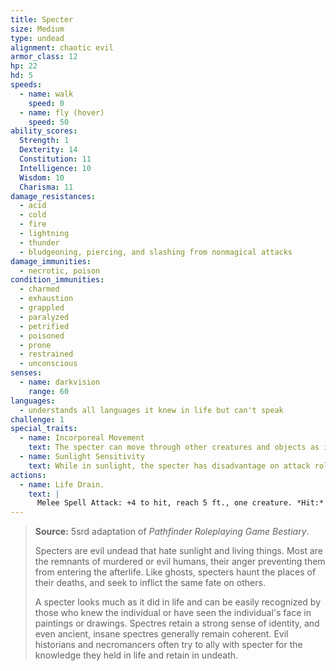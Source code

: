 ```yaml
---
title: Specter
size: Medium
type: undead
alignment: chaotic evil
armor_class: 12
hp: 22
hd: 5
speeds:
  - name: walk
    speed: 0
  - name: fly (hover)
    speed: 50
ability_scores:
  Strength: 1
  Dexterity: 14
  Constitution: 11
  Intelligence: 10
  Wisdom: 10
  Charisma: 11
damage_resistances:
  - acid
  - cold
  - fire
  - lightning
  - thunder
  - bludgeoning, piercing, and slashing from nonmagical attacks
damage_immunities:
  - necrotic, poison
condition_immunities:
  - charmed
  - exhaustion
  - grappled
  - paralyzed
  - petrified
  - poisoned
  - prone
  - restrained
  - unconscious
senses:
  - name: darkvision
    range: 60
languages:
  - understands all languages it knew in life but can't speak
challenge: 1
special_traits:
  - name: Incorporeal Movement
    text: The specter can move through other creatures and objects as if they were difficult terrain. It takes 5 (1d10) force damage if it ends its turn inside an object.
  - name: Sunlight Sensitivity
    text: While in sunlight, the specter has disadvantage on attack rolls, as well as on Wisdom (Perception) checks that rely on sight.
actions:
  - name: Life Drain.
    text: |
      Melee Spell Attack: +4 to hit, reach 5 ft., one creature. *Hit:* 10 (3d6) necrotic damage. The target must succeed on a DC 10 Constitution saving throw or its hit point maximum is reduced by an amount equal to the damage taken. This reduction lasts until the creature finishes a long rest. The target dies if this effect reduces its hit point maximum to 0.
---
```


> **Source:** 5srd adaptation of *Pathfinder Roleplaying Game Bestiary*.
>
> Specters are evil undead that hate sunlight and living things. Most are the remnants of murdered or evil humans, their anger preventing them from entering the afterlife. Like ghosts, specters haunt the places of their deaths, and seek to inflict the same fate on others.
>
> A specter looks much as it did in life and can be easily recognized by those who knew the individual or have seen the individual's face in paintings or drawings. Spectres retain a strong sense of identity, and even ancient, insane spectres generally remain coherent. Evil historians and necromancers often try to ally with specter for the knowledge they held in life and retain in undeath.
